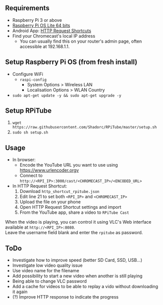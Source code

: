 ## Requirements
- Raspberry Pi 3 or above
- [Raspberry Pi OS Lite 64 bits](https://www.raspberrypi.com/software/operating-systems/#raspberry-pi-os-64-bit)
- Android App: [HTTP Request Shortcuts](https://play.google.com/store/apps/details?id=ch.rmy.android.http_shortcuts)
- Find your Chromecast's local IP address
    - You can usually find this on your router's admin page, often accessible at 192.168.1.1.

## Setup Raspberry Pi OS (from fresh install)
- Configure WiFi
    - `raspi-config `
        - System Options > Wireless LAN
        - Localisation Options > WLAN Country
- `sudo apt-get update -y && sudo apt-get upgrade -y`

## Setup RPiTube
1. `wget https://raw.githubusercontent.com/Shadorc/RPiTube/master/setup.sh`
2. `sudo sh setup.sh`

## Usage
- In browser: 
    - Encode the YouTube URL you want to use using https://www.urlencoder.orgv
    - Connect to `http://<RPI_IP>:3000/cast/<CHROMECAST_IP>/<ENCODED_URL>`
- In HTTP Request Shortcut:
    1. Download `http_shortcut_rpitube.json`
    2. Edit line 21 to set both `<RPI_IP>` and `<CHROMECAST_IP>`
    3. Upload the file on your phone
    4. Open HTTP Request Shortcut settings and import 
    5. From the YouTube app, share a video to `RPiTube Cast`

When the video is playing, you can control it using VLC's Web interface available at `http://<RPI_IP>:8080`.  
Leave the username field blank and enter the `rpitube` as password.

## ToDo
- Investigate how to improve speed (better SD Card, SSD, USB...)
- Investigate low video quality issue
- Use video name for the filename
- Add possibility to start a new video when another is still playing
- Being able to change VLC password
- Add a cache for videos to be able to replay a vido without downloading it again
- (?) Improve HTTP response to indicate the progress